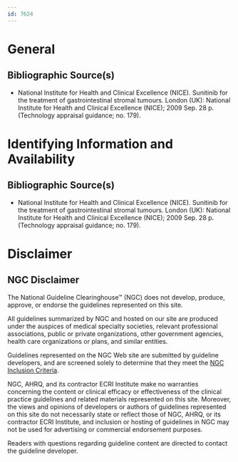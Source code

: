 ```yaml
---
id: 7624
---
```


# General

## Bibliographic Source(s)

- National Institute for Health and Clinical Excellence (NICE). Sunitinib for the treatment of gastrointestinal stromal tumours. London (UK): National Institute for Health and Clinical Excellence (NICE); 2009 Sep. 28 p. (Technology appraisal guidance; no. 179).

# Identifying Information and Availability

## Bibliographic Source(s)

- National Institute for Health and Clinical Excellence (NICE). Sunitinib for the treatment of gastrointestinal stromal tumours. London (UK): National Institute for Health and Clinical Excellence (NICE); 2009 Sep. 28 p. (Technology appraisal guidance; no. 179).

# Disclaimer

## NGC Disclaimer

The National Guideline Clearinghouse™ (NGC) does not develop, produce, approve, or endorse the guidelines represented on this site.

All guidelines summarized by NGC and hosted on our site are produced under the auspices of medical specialty societies, relevant professional associations, public or private organizations, other government agencies, health care organizations or plans, and similar entities.

Guidelines represented on the NGC Web site are submitted by guideline developers, and are screened solely to determine that they meet the [NGC Inclusion Criteria](/help-and-about/summaries/inclusion-criteria).

NGC, AHRQ, and its contractor ECRI Institute make no warranties concerning the content or clinical efficacy or effectiveness of the clinical practice guidelines and related materials represented on this site. Moreover, the views and opinions of developers or authors of guidelines represented on this site do not necessarily state or reflect those of NGC, AHRQ, or its contractor ECRI Institute, and inclusion or hosting of guidelines in NGC may not be used for advertising or commercial endorsement purposes.

Readers with questions regarding guideline content are directed to contact the guideline developer.

